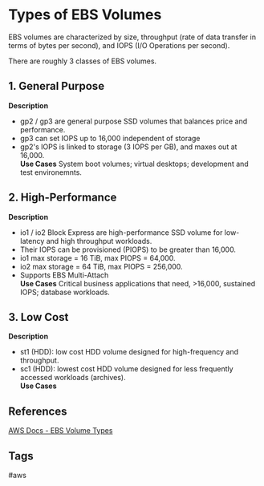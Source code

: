 # Types of EBS Volumes

EBS volumes are characterized by size, throughput (rate of data transfer in terms of bytes per second), and IOPS (I/O Operations per second).   

There are roughly 3 classes of EBS volumes.   

## 1. General Purpose
**Description**
* gp2 / gp3 are general purpose SSD volumes that balances price and performance.  
* gp3 can set IOPS up to 16,000 independent of storage  
* gp2's IOPS is linked to storage (3 IOPS per GB), and maxes out at 16,000.  
**Use Cases**
System boot volumes; virtual desktops; development and test environemnts.  
## 2. High-Performance
**Description**
* io1 / io2 Block Express are high-performance SSD volume for low-latency and high throughput workloads.  
* Their IOPS can be provisioned (PIOPS) to be greater than 16,000.  
* io1 max storage = 16 TiB, max PIOPS = 64,000.  
* io2 max storage = 64 TiB, max PIOPS = 256,000.  
* Supports EBS Multi-Attach  
**Use Cases**
Critical business applications that need, >16,000, sustained IOPS; database workloads.  
## 3. Low Cost
**Description** 
* st1 (HDD): low cost HDD volume designed for high-frequency and throughput.
* sc1 (HDD): lowest cost HDD volume designed for less frequently accessed workloads (archives).  
**Use Cases**

## References
[AWS Docs - EBS Volume Types](https://docs.aws.amazon.com/AWSEC2/latest/UserGuide/ebs-volume-types.html)  

## Tags
#aws
